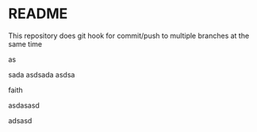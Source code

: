 # README

This repository does git hook for commit/push to multiple branches at the same time


as

sada
asdsada
asdsa

faith

asdasasd

adsasd
